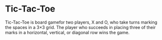 # Tic-Tac-Toe
Tic-Tac-Toe is board gamefor two players, X and O, who take turns marking the spaces in a 3×3 grid. The player who succeeds in placing three of their marks in a horizontal, vertical, or diagonal row wins the game.

